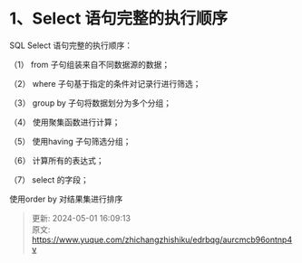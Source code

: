 # 1、Select 语句完整的执行顺序

SQL Select 语句完整的执行顺序：



（1） from 子句组装来自不同数据源的数据；



（2） where 子句基于指定的条件对记录行进行筛选；



（3） group by 子句将数据划分为多个分组；



（4） 使用聚集函数进行计算；



（5） 使用having 子句筛选分组；



（6） 计算所有的表达式；



（7） select 的字段；



使用order by 对结果集进行排序



> 更新: 2024-05-01 16:09:13  
> 原文: <https://www.yuque.com/zhichangzhishiku/edrbqg/aurcmcb96ontnp4v>